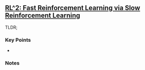 ## [RL^2: Fast Reinforcement Learning via Slow Reinforcement Learning](https://openreview.net/pdf?id=HkLXCE9lx)

TLDR;  

### Key Points
- 


### Notes